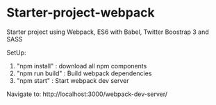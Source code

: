 # Starter-project-webpack
Starter project using Webpack, ES6 with Babel, Twitter Boostrap 3 and SASS

SetUp:

1. "npm install" : download all npm components
2. "npm run build" : Build webpack dependencies
3. "npm start" : Start webpack dev server

Navigate to:
http://localhost:3000/webpack-dev-server/
